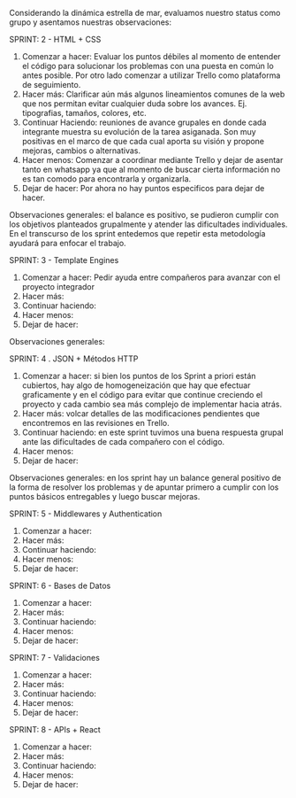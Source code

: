 Considerando la dinámica estrella de mar, evaluamos nuestro status como grupo y asentamos nuestras observaciones:

SPRINT: 2 - HTML + CSS
1. Comenzar a hacer: Evaluar los puntos débiles al momento de entender el código para solucionar los problemas con una puesta en común lo antes posible. Por otro lado comenzar a utilizar Trello como plataforma de seguimiento.
2. Hacer más: Clarificar aún más algunos lineamientos comunes de la web que nos permitan evitar cualquier duda sobre los avances. Ej. tipografias, tamaños, colores, etc.
3. Continuar Haciendo: reuniones de avance grupales en donde cada integrante muestra su evolución de la tarea asiganada. Son muy positivas en el marco de que cada cual aporta su visión y propone mejoras, cambios o alternativas.
4. Hacer menos: Comenzar a coordinar mediante Trello y dejar de asentar tanto en whatsapp ya que al momento de buscar cierta información no es tan comodo para encontrarla y organizarla.
5. Dejar de hacer: Por ahora no hay puntos especificos para dejar de hacer.

Observaciones generales: el balance es positivo, se pudieron cumplir con los objetivos planteados grupalmente y atender las dificultades individuales. En el transcurso de los sprint entedemos que repetir esta metodología ayudará para enfocar el trabajo.


SPRINT: 3 - Template Engines
1. Comenzar a hacer: Pedir ayuda entre compañeros para avanzar con el proyecto integrador
2. Hacer más:
3. Continuar haciendo: 
4. Hacer menos:
5. Dejar de hacer: 

Observaciones generales: 


SPRINT: 4 . JSON + Métodos HTTP
1. Comenzar a hacer: si bien los puntos de los Sprint a priori están cubiertos, hay algo de homogeneización que hay que efectuar graficamente y en el código para evitar que continue creciendo el proyecto y cada cambio sea más complejo de implementar hacia atrás.
2. Hacer más: volcar detalles de las modificaciones pendientes que encontremos en las revisiones en Trello.
3. Continuar haciendo: en este sprint tuvimos una buena respuesta grupal ante las dificultades de cada compañero con el código.
4. Hacer menos: 
5. Dejar de hacer: 

Observaciones generales: en los sprint hay un balance general positivo de la forma de resolver los problemas y de apuntar primero a cumplir con los puntos básicos entregables y luego buscar mejoras.


SPRINT: 5 - Middlewares y Authentication
1. Comenzar a hacer:
2. Hacer más:
3. Continuar haciendo: 
4. Hacer menos:
5. Dejar de hacer: 

SPRINT: 6 - Bases de Datos
1. Comenzar a hacer:
2. Hacer más:
3. Continuar haciendo: 
4. Hacer menos:
5. Dejar de hacer:

SPRINT: 7 - Validaciones
1. Comenzar a hacer:
2. Hacer más:
3. Continuar haciendo: 
4. Hacer menos:
5. Dejar de hacer:

SPRINT: 8 - APIs + React
1. Comenzar a hacer:
2. Hacer más:
3. Continuar haciendo: 
4. Hacer menos:
5. Dejar de hacer:




